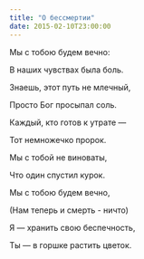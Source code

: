 ```yaml
---
title: "О бессмертии"
date: 2015-02-10T23:00:00
---
```


Мы с тобою будем вечно:

В наших чувствах была боль.

Знаешь, этот путь не млечный,

Просто Бог просыпал соль.

Каждый, кто готов к утрате —

Тот немножечко пророк.

Мы с тобой не виноваты,

Что один спустил курок.

Мы с тобою будем вечно,

(Нам теперь и смерть - ничто)

Я — хранить свою беспечность,

Ты — в горшке растить цветок.
